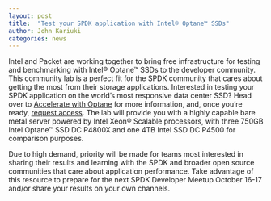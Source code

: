 ```yaml
---
layout: post
title:  "Test your SPDK application with Intel® Optane™ SSDs"
author: John Kariuki
categories: news
---
```


Intel and Packet are working together to bring free infrastructure for testing and benchmarking with Intel® Optane™ SSDs to the developer community.  This community lab is a perfect fit for the SPDK community that cares about getting the most from their storage applications.  Interested in testing your SPDK application on the world’s most responsive data center SSD?  Head over to [Accelerate with Optane](https://www.acceleratewithoptane.com/) for more information, and, once you’re ready, [request access](https://github.com/AccelerateWithOptane/lab/issues).  The lab will provide you with a highly capable bare metal server powered by Intel Xeon® Scalable processors, with three 750GB Intel Optane™ SSD DC P4800X and one 4TB Intel SSD DC P4500 for comparison purposes.

Due to high demand, priority will be made for teams most interested in sharing their results and learning with the SPDK and broader open source communities that care about application performance.  Take advantage of this resource to prepare for the next SPDK Developer Meetup October 16-17 and/or share your results on your own channels.
